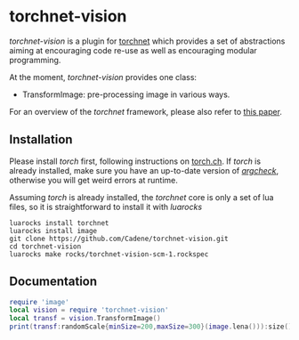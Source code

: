 # torchnet-vision

*torchnet-vision* is a plugin for [torchnet](http://github.com/torchnet/torchnet) which provides a set
of abstractions aiming at encouraging code re-use as well as encouraging
modular programming.

At the moment, *torchnet-vision* provides one class:
  - TransformImage: pre-processing image in various ways.

For an overview of the *torchnet* framework, please also refer to [this paper](https://lvdmaaten.github.io/publications/papers/Torchnet_2016.pdf).


## Installation

Please install *torch* first, following instructions on
[torch.ch](http://torch.ch/docs/getting-started.html).  If *torch* is
already installed, make sure you have an up-to-date version of
[*argcheck*](https://github.com/torch/argcheck), otherwise you will get
weird errors at runtime.

Assuming *torch* is already installed, the *torchnet* core is only a set of
lua files, so it is straightforward to install it with *luarocks*
```
luarocks install torchnet
luarocks install image
git clone https://github.com/Cadene/torchnet-vision.git
cd torchnet-vision
luarocks make rocks/torchnet-vision-scm-1.rockspec
```


## Documentation

```lua
require 'image'
local vision = require 'torchnet-vision'
local transf = vision.TransformImage()
print(transf:randomScale{minSize=200,maxSize=300}(image.lena())):size()

```
